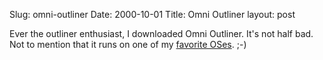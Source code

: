 Slug: omni-outliner
Date: 2000-10-01
Title: Omni Outliner
layout: post

Ever the outliner enthusiast, I downloaded Omni Outliner. It&#39;s not half bad. Not to mention that it runs on one of my <a href="http://www.apple.com/macosx/">favorite OSes</a>. ;-)
